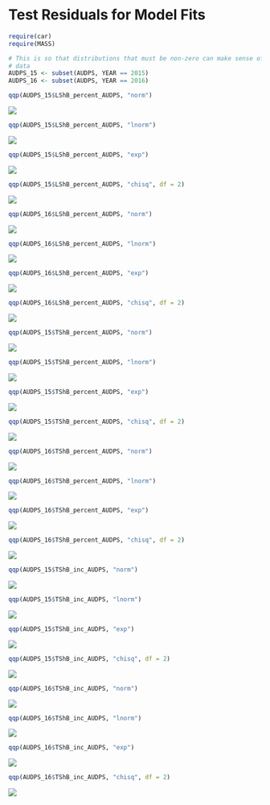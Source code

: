 Test Residuals for Model Fits
================

``` r
require(car)
require(MASS)

# This is so that distributions that must be non-zero can make sense of my
# data
AUDPS_15 <- subset(AUDPS, YEAR == 2015)
AUDPS_16 <- subset(AUDPS, YEAR == 2016)

qqp(AUDPS_15$LShB_percent_AUDPS, "norm")
```

![](Test_Residuals_for_Model_Fits_files/figure-markdown_github-ascii_identifiers/unnamed-chunk-1-1.png)

``` r
qqp(AUDPS_15$LShB_percent_AUDPS, "lnorm")
```

![](Test_Residuals_for_Model_Fits_files/figure-markdown_github-ascii_identifiers/unnamed-chunk-1-2.png)

``` r
qqp(AUDPS_15$LShB_percent_AUDPS, "exp")
```

![](Test_Residuals_for_Model_Fits_files/figure-markdown_github-ascii_identifiers/unnamed-chunk-1-3.png)

``` r
qqp(AUDPS_15$LShB_percent_AUDPS, "chisq", df = 2)
```

![](Test_Residuals_for_Model_Fits_files/figure-markdown_github-ascii_identifiers/unnamed-chunk-1-4.png)

``` r
qqp(AUDPS_16$LShB_percent_AUDPS, "norm")
```

![](Test_Residuals_for_Model_Fits_files/figure-markdown_github-ascii_identifiers/unnamed-chunk-1-5.png)

``` r
qqp(AUDPS_16$LShB_percent_AUDPS, "lnorm")
```

![](Test_Residuals_for_Model_Fits_files/figure-markdown_github-ascii_identifiers/unnamed-chunk-1-6.png)

``` r
qqp(AUDPS_16$LShB_percent_AUDPS, "exp")
```

![](Test_Residuals_for_Model_Fits_files/figure-markdown_github-ascii_identifiers/unnamed-chunk-1-7.png)

``` r
qqp(AUDPS_16$LShB_percent_AUDPS, "chisq", df = 2)
```

![](Test_Residuals_for_Model_Fits_files/figure-markdown_github-ascii_identifiers/unnamed-chunk-1-8.png)

``` r
qqp(AUDPS_15$TShB_percent_AUDPS, "norm")
```

![](Test_Residuals_for_Model_Fits_files/figure-markdown_github-ascii_identifiers/unnamed-chunk-1-9.png)

``` r
qqp(AUDPS_15$TShB_percent_AUDPS, "lnorm")
```

![](Test_Residuals_for_Model_Fits_files/figure-markdown_github-ascii_identifiers/unnamed-chunk-1-10.png)

``` r
qqp(AUDPS_15$TShB_percent_AUDPS, "exp")
```

![](Test_Residuals_for_Model_Fits_files/figure-markdown_github-ascii_identifiers/unnamed-chunk-1-11.png)

``` r
qqp(AUDPS_15$TShB_percent_AUDPS, "chisq", df = 2)
```

![](Test_Residuals_for_Model_Fits_files/figure-markdown_github-ascii_identifiers/unnamed-chunk-1-12.png)

``` r
qqp(AUDPS_16$TShB_percent_AUDPS, "norm")
```

![](Test_Residuals_for_Model_Fits_files/figure-markdown_github-ascii_identifiers/unnamed-chunk-1-13.png)

``` r
qqp(AUDPS_16$TShB_percent_AUDPS, "lnorm")
```

![](Test_Residuals_for_Model_Fits_files/figure-markdown_github-ascii_identifiers/unnamed-chunk-1-14.png)

``` r
qqp(AUDPS_16$TShB_percent_AUDPS, "exp")
```

![](Test_Residuals_for_Model_Fits_files/figure-markdown_github-ascii_identifiers/unnamed-chunk-1-15.png)

``` r
qqp(AUDPS_16$TShB_percent_AUDPS, "chisq", df = 2)
```

![](Test_Residuals_for_Model_Fits_files/figure-markdown_github-ascii_identifiers/unnamed-chunk-1-16.png)

``` r
qqp(AUDPS_15$TShB_inc_AUDPS, "norm")
```

![](Test_Residuals_for_Model_Fits_files/figure-markdown_github-ascii_identifiers/unnamed-chunk-1-17.png)

``` r
qqp(AUDPS_15$TShB_inc_AUDPS, "lnorm")
```

![](Test_Residuals_for_Model_Fits_files/figure-markdown_github-ascii_identifiers/unnamed-chunk-1-18.png)

``` r
qqp(AUDPS_15$TShB_inc_AUDPS, "exp")
```

![](Test_Residuals_for_Model_Fits_files/figure-markdown_github-ascii_identifiers/unnamed-chunk-1-19.png)

``` r
qqp(AUDPS_15$TShB_inc_AUDPS, "chisq", df = 2)
```

![](Test_Residuals_for_Model_Fits_files/figure-markdown_github-ascii_identifiers/unnamed-chunk-1-20.png)

``` r
qqp(AUDPS_16$TShB_inc_AUDPS, "norm")
```

![](Test_Residuals_for_Model_Fits_files/figure-markdown_github-ascii_identifiers/unnamed-chunk-1-21.png)

``` r
qqp(AUDPS_16$TShB_inc_AUDPS, "lnorm")
```

![](Test_Residuals_for_Model_Fits_files/figure-markdown_github-ascii_identifiers/unnamed-chunk-1-22.png)

``` r
qqp(AUDPS_16$TShB_inc_AUDPS, "exp")
```

![](Test_Residuals_for_Model_Fits_files/figure-markdown_github-ascii_identifiers/unnamed-chunk-1-23.png)

``` r
qqp(AUDPS_16$TShB_inc_AUDPS, "chisq", df = 2)
```

![](Test_Residuals_for_Model_Fits_files/figure-markdown_github-ascii_identifiers/unnamed-chunk-1-24.png)
